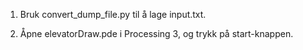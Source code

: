 1. Bruk convert_dump_file.py til å lage input.txt. 

2. Åpne elevatorDraw.pde i Processing 3, og trykk på start-knappen. 

